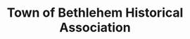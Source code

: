 ---
layout: repo
title: "Town of Bethlehem Historical Association"
id: 22882
permalink: repos/22882/
---